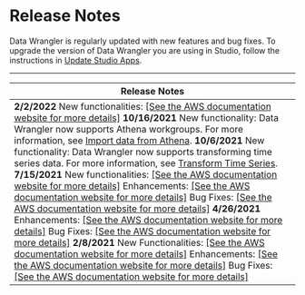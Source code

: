 # Release Notes<a name="data-wrangler-release-notes"></a>

Data Wrangler is regularly updated with new features and bug fixes\. To upgrade the version of Data Wrangler you are using in Studio, follow the instructions in [Update Studio Apps](studio-tasks-update-apps.md)\.


****  

| Release Notes | 
| --- | 
|  **2/2/2022** New functionalities: [\[See the AWS documentation website for more details\]](http://docs.aws.amazon.com/sagemaker/latest/dg/data-wrangler-release-notes.html) **10/16/2021** New functionality: Data Wrangler now supports Athena workgroups\. For more information, see [Import data from Athena](data-wrangler-import.md#data-wrangler-import-athena)\. **10/6/2021** New functionality: Data Wrangler now supports transforming time series data\. For more information, see [Transform Time Series](data-wrangler-transform.md#data-wrangler-transform-time-series)\. **7/15/2021** New functionalities: [\[See the AWS documentation website for more details\]](http://docs.aws.amazon.com/sagemaker/latest/dg/data-wrangler-release-notes.html) Enhancements: [\[See the AWS documentation website for more details\]](http://docs.aws.amazon.com/sagemaker/latest/dg/data-wrangler-release-notes.html)  Bug Fixes: [\[See the AWS documentation website for more details\]](http://docs.aws.amazon.com/sagemaker/latest/dg/data-wrangler-release-notes.html) **4/26/2021**  Enhancements: [\[See the AWS documentation website for more details\]](http://docs.aws.amazon.com/sagemaker/latest/dg/data-wrangler-release-notes.html) Bug Fixes: [\[See the AWS documentation website for more details\]](http://docs.aws.amazon.com/sagemaker/latest/dg/data-wrangler-release-notes.html) **2/8/2021**  New Functionalities: [\[See the AWS documentation website for more details\]](http://docs.aws.amazon.com/sagemaker/latest/dg/data-wrangler-release-notes.html) Enhancements: [\[See the AWS documentation website for more details\]](http://docs.aws.amazon.com/sagemaker/latest/dg/data-wrangler-release-notes.html) Bug Fixes: [\[See the AWS documentation website for more details\]](http://docs.aws.amazon.com/sagemaker/latest/dg/data-wrangler-release-notes.html)  | 